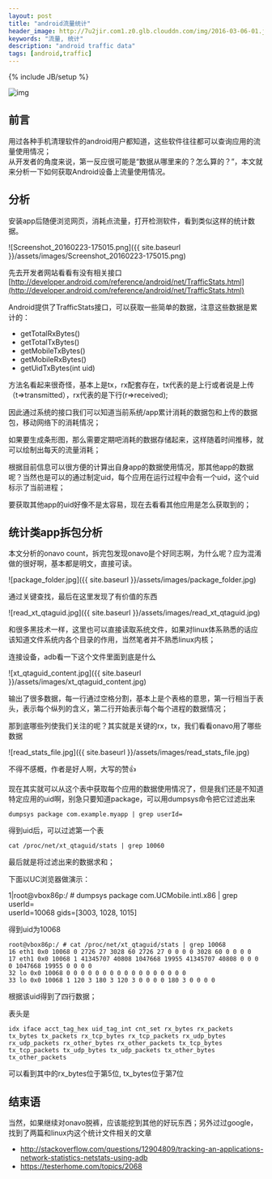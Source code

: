```yaml
---
layout: post
title: "android流量统计"
header_image: http://7u2jir.com1.z0.glb.clouddn.com/img/2016-03-06-01.jpg
keywords: "流量, 统计"
description: "android traffic data"
tags: [android,traffic]
---
```

{% include JB/setup %}

![img](http://7u2jir.com1.z0.glb.clouddn.com/img/2016-03-06-01.jpg)

## 前言

用过各种手机清理软件的android用户都知道，这些软件往往都可以查询应用的流量使用情况；  
从开发者的角度来说，第一反应很可能是“数据从哪里来的？怎么算的？”，本文就来分析一下如何获取Android设备上流量使用情况。

## 分析
安装app后随便浏览网页，消耗点流量，打开检测软件，看到类似这样的统计数据。

![Screenshot_20160223-175015.png]({{ site.baseurl }}/assets/images/Screenshot_20160223-175015.png)

先去开发者网站看看有没有相关接口
[http://developer.android.com/reference/android/net/TrafficStats.html](http://developer.android.com/reference/android/net/TrafficStats.html)

Android提供了TrafficStats接口，可以获取一些简单的数据，注意这些数据是累计的：

* getTotalRxBytes()
* getTotalTxBytes()
* getMobileTxBytes()
* getMobileRxBytes()
* getUidTxBytes(int uid)

方法名看起来很奇怪，基本上是tx，rx配套存在，tx代表的是上行或者说是上传（t=>transmitted），rx代表的是下行(r=>received);

因此通过系统的接口我们可以知道当前系统/app累计消耗的数据包和上传的数据包，移动网络下的消耗情况；

如果要生成条形图，那么需要定期吧消耗的数据存储起来，这样随着时间推移，就可以绘制出每天的流量消耗；

根据目前信息可以很方便的计算出自身app的数据使用情况，那其他app的数据呢？当然也是可以的通过制定uid，每个应用在运行过程中会有一个uid，这个uid标示了当前进程；

要获取其他app的uid好像不是太容易，现在去看看其他应用是怎么获取到的；

## 统计类app拆包分析
本文分析的onavo count，拆完包发现onavo是个好同志啊，为什么呢？应为混淆做的很好啊，基本都是明文，直接可读。

![package_folder.jpg]({{ site.baseurl }}/assets/images/package_folder.jpg)

通过关键查找，最后在这里发现了有价值的东西

![read_xt_qtaguid.jpg]({{ site.baseurl }}/assets/images/read_xt_qtaguid.jpg)

和很多黑技术一样，这里也可以直接读取系统文件，如果对linux体系熟悉的话应该知道文件系统内各个目录的作用，当然笔者并不熟悉linux内核；

连接设备，adb看一下这个文件里面到底是什么

![xt_qtaguid_content.jpg]({{ site.baseurl }}/assets/images/xt_qtaguid_content.jpg)

输出了很多数据，每一行通过空格分割，基本上是个表格的意思，第一行相当于表头，表示每个纵列的含义，第二行开始表示每个每个进程的数据情况；

那到底哪些列使我们关注的呢？其实就是关键的rx，tx，我们看看onavo用了哪些数据

![read_stats_file.jpg]({{ site.baseurl }}/assets/images/read_stats_file.jpg)

不得不感概，作者是好人啊，大写的赞👍

现在其实就可以从这个表中获取每个应用的数据使用情况了，但是我们还是不知道特定应用的uid啊，别急只要知道package，可以用dumpsys命令把它过滤出来

	dumpsys package com.example.myapp | grep userId=

得到uid后，可以过滤第一个表

	cat /proc/net/xt_qtaguid/stats | grep 10060

最后就是将过滤出来的数据求和；

下面以UC浏览器做演示：

1|root@vbox86p:/ # dumpsys package com.UCMobile.intl.x86 | grep userId=        
    userId=10068 gids=[3003, 1028, 1015]

得到uid为10068

```
root@vbox86p:/ # cat /proc/net/xt_qtaguid/stats | grep 10068                   
16 eth1 0x0 10068 0 2726 27 3028 60 2726 27 0 0 0 0 3028 60 0 0 0 0
17 eth1 0x0 10068 1 41345707 40808 1047668 19955 41345707 40808 0 0 0 0 1047668 19955 0 0 0 0
32 lo 0x0 10068 0 0 0 0 0 0 0 0 0 0 0 0 0 0 0 0 0
33 lo 0x0 10068 1 120 3 180 3 120 3 0 0 0 0 180 3 0 0 0 0
```

根据该uid得到了四行数据；

表头是

```
idx iface acct_tag_hex uid_tag_int cnt_set rx_bytes rx_packets tx_bytes tx_packets rx_tcp_bytes rx_tcp_packets rx_udp_bytes rx_udp_packets rx_other_bytes rx_other_packets tx_tcp_bytes tx_tcp_packets tx_udp_bytes tx_udp_packets tx_other_bytes tx_other_packets
```

可以看到其中的rx_bytes位于第5位, tx_bytes位于第7位

## 结束语

当然，如果继续对onavo脱裤，应该能挖到其他的好玩东西；另外过过google，找到了两篇和linux内这个统计文件相关的文章

* http://stackoverflow.com/questions/12904809/tracking-an-applications-network-statistics-netstats-using-adb
* https://testerhome.com/topics/2068

